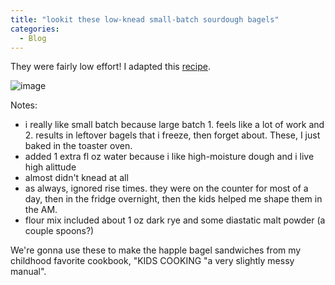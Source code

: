```yaml
---
title: "lookit these low-knead small-batch sourdough bagels"
categories:
  - Blog
---
```


They were fairly low effort! I adapted this [recipe](https://rachaellsrecipes.com/small-batch-sourdough-bagels/).

![image](https://github.com/user-attachments/assets/35604c4f-0d71-4bf6-8233-535c7ea7df0e)


Notes:

- i really like small batch because large batch 1. feels like a lot of work and 2. results in leftover bagels that i freeze, then forget about. These, I just baked in the toaster oven.
- added 1 extra fl oz water because i like high-moisture dough and i live high alittude
- almost didn't knead at all
- as always, ignored rise times. they were on the counter for most of a day, then in the fridge overnight, then the kids helped me shape them in the AM.
- flour mix included about 1 oz dark rye and some diastatic malt powder (a couple spoons?)

We're gonna use these to make the happle bagel sandwiches from my childhood favorite cookbook, "KIDS COOKING "a very slightly messy manual".
